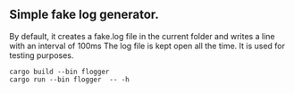 ## Simple fake log generator.
By default, it creates a fake.log file in the current folder and writes a line with an interval of 100ms
The log file is kept open all the time. It is used for testing purposes.

```
cargo build --bin flogger
cargo run --bin flogger  -- -h

```

